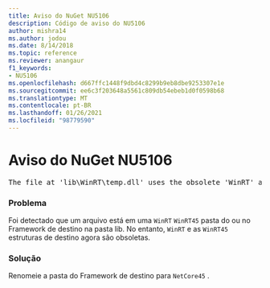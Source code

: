 ```yaml
---
title: Aviso do NuGet NU5106
description: Código de aviso do NU5106
author: mishra14
ms.author: jodou
ms.date: 8/14/2018
ms.topic: reference
ms.reviewer: anangaur
f1_keywords:
- NU5106
ms.openlocfilehash: d667ffc1448f9dbd4c8299b9eb8dbe9253307e1e
ms.sourcegitcommit: ee6c3f203648a5561c809db54ebeb1d0f0598b68
ms.translationtype: MT
ms.contentlocale: pt-BR
ms.lasthandoff: 01/26/2021
ms.locfileid: "98779590"
---
```

# <a name="nuget-warning-nu5106"></a>Aviso do NuGet NU5106
<pre>The file at 'lib\WinRT\temp.dll' uses the obsolete 'WinRT' as the framework folder. Replace 'WinRT' or 'WinRT45' with 'NetCore45'.</pre>

### <a name="issue"></a>Problema

Foi detectado que um arquivo está em uma `WinRT` `WinRT45` pasta do ou no Framework de destino na pasta lib. No entanto, `WinRT` e as `WinRT45` estruturas de destino agora são obsoletas.


### <a name="solution"></a>Solução

Renomeie a pasta do Framework de destino para `NetCore45` .

